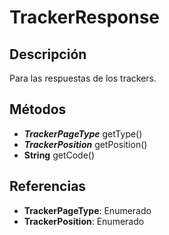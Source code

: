 # TrackerResponse

## Descripción

Para las respuestas de los trackers.

## Métodos

- ***TrackerPageType*** getType()
- ***TrackerPosition*** getPosition()
- **String** getCode()

## Referencias

- **TrackerPageType**: Enumerado
- **TrackerPosition**: Enumerado
